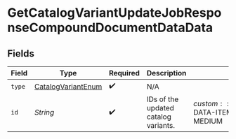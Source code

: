 # GetCatalogVariantUpdateJobResponseCompoundDocumentDataData


## Fields

| Field                                                               | Type                                                                | Required                                                            | Description                                                         | Example                                                             |
| ------------------------------------------------------------------- | ------------------------------------------------------------------- | ------------------------------------------------------------------- | ------------------------------------------------------------------- | ------------------------------------------------------------------- |
| `type`                                                              | [CatalogVariantEnum](../../models/components/CatalogVariantEnum.md) | :heavy_check_mark:                                                  | N/A                                                                 |                                                                     |
| `id`                                                                | *String*                                                            | :heavy_check_mark:                                                  | IDs of the updated catalog variants.                                | $custom:::$default:::SAMPLE-DATA-ITEM-1-VARIANT-MEDIUM              |